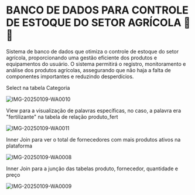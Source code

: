 # BANCO DE DADOS PARA CONTROLE DE ESTOQUE DO SETOR AGRÍCOLA 🌱✨
Sistema de banco de dados que otimiza o controle de estoque do setor agrícola, proporcionando uma gestão eficiente dos produtos e equipamentos do usuário. O sistema permitirá o registro, monitoramento e análise dos produtos agrícolas, assegurando que não haja a falta de componentes importantes e reduzindo desperdícios.

Select na tabela Categoria

![IMG-20250109-WA0010](https://github.com/user-attachments/assets/f9895d52-53ed-42c4-b2d5-588b7a1e5df2)

View para a visualização de palavras específicas, no caso, a palavra era "fertilizante" na tabela de relação produto_fert

![IMG-20250109-WA0011](https://github.com/user-attachments/assets/d80c3385-2371-48f7-9f31-291dc3251862)

Inner Join para ver o total de fornecedores com mais produtos ativos na plataforma

![IMG-20250109-WA0008](https://github.com/user-attachments/assets/8ee577b0-04be-4716-b987-cf3756a78132)

Inner Join para a junção das tabelas produto, fornecedor, quantidade e preço

![IMG-20250109-WA0009](https://github.com/user-attachments/assets/a676573c-79ad-4749-8311-8497e372534b)

